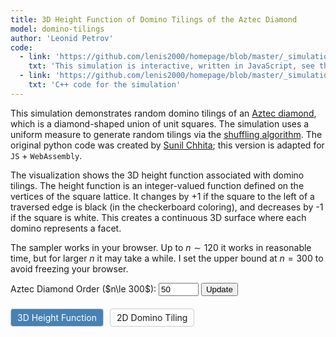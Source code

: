 ```yaml
---
title: 3D Height Function of Domino Tilings of the Aztec Diamond
model: domino-tilings
author: 'Leonid Petrov'
code:
  - link: 'https://github.com/lenis2000/homepage/blob/master/_simulations/domino_tilings/2025-03-29-aztec-uniform-3d.md'
    txt: 'This simulation is interactive, written in JavaScript, see the source code of this page at the link'
  - link: 'https://github.com/lenis2000/homepage/blob/master/_simulations/domino_tilings/2025-03-29-aztec-uniform-3d.cpp'
    txt: 'C++ code for the simulation'
---
```


<style>
  /* Ensure the canvas scales fully on wide screens and remains responsive on mobile */
  #aztec-canvas {
    width: 100%;
    height: 80vh; /* Use 80% of viewport height on large screens */
    vertical-align: top; /* Align to the top */
  }
  @media (max-width: 576px) {
    #aztec-canvas {
      height: 60vh; /* Reduce height on smaller devices */
      vertical-align: top; /* Maintain top alignment on mobile */
    }
  }

  /* Controls styling */
  .controls-container {
    margin-bottom: 20px;
    display: flex;
    flex-wrap: wrap;
    gap: 10px;
    align-items: center;
  }

  .view-controls {
    display: flex;
    gap: 10px;
    margin-top: 10px;
  }

  .view-option {
    padding: 5px 10px;
    border: 1px solid #ccc;
    border-radius: 4px;
    cursor: pointer;
  }

  .view-option.active {
    background-color: #4682B4;
    color: white;
  }
</style>

<script src="{{site.url}}/js/d3.v7.min.js"></script>
<script src="{{site.url}}/js/three.min.js"></script>
<script src="{{site.url}}/js/OrbitControls.js"></script>
<script src="/js/2025-03-29-aztec-uniform-3d.js"></script>

This simulation demonstrates random domino tilings of an <a href="https://mathworld.wolfram.com/AztecDiamond.html">Aztec diamond</a>, which is a diamond-shaped union of unit squares. The simulation uses a uniform measure to generate random tilings via the <a href="https://arxiv.org/abs/math/0111034">shuffling algorithm</a>. The original python code was created by <a href="https://www.durham.ac.uk/staff/sunil-chhita/">Sunil Chhita</a>; this version is adapted for <code>JS</code> + <code>WebAssembly</code>.

The visualization shows the 3D height function associated with domino tilings. The height function is an integer-valued function defined on the vertices of the square lattice. It changes by +1 if the square to the left of a traversed edge is black (in the checkerboard coloring), and decreases by -1 if the square is white. This creates a continuous 3D surface where each domino represents a facet.

The sampler works in your browser. Up to $n \sim 120$ it works in reasonable time, but for larger $n$ it may take a while.
I set the upper bound at $n=300$ to avoid freezing your browser.

<!-- Controls to change n and toggle view modes -->
<div class="controls-container">
  <div>
    <label for="n-input">Aztec Diamond Order ($n\le 300$): </label>
    <input id="n-input" type="number" value="50" min="2" step="2" max="300" size="3">
    <button id="update-btn">Update</button>
  </div>

  <div class="view-controls">
    <div class="view-option active" id="view-3d">3D Height Function</div>
    <div class="view-option" id="view-2d">2D Domino Tiling</div>
  </div>
</div>

<!-- Progress indicator -->
<div id="progress-indicator" style="margin-bottom: 10px; font-weight: bold;"></div>

<div class="row">
  <div class="col-12">
    <!-- Canvas for Three.js rendering -->
    <canvas id="aztec-canvas"></canvas>
  </div>
</div>

<script>
Module.onRuntimeInitialized = async function() {
  // Wrap exported functions asynchronously.
  const simulateAztec = Module.cwrap('simulateAztec', 'number', ['number'], {async: true});
  const freeString = Module.cwrap('freeString', null, ['number']);
  const getProgress = Module.cwrap('getProgress', 'number', []);

  const progressElem = document.getElementById("progress-indicator");
  let progressInterval;

  // Set up Three.js scene, camera, renderer
  const canvas = document.getElementById('aztec-canvas');
  let scene, camera, renderer, controls;
  let dominoGroup, heightMesh;
  let currentViewMode = '3d';

  // Initialize Three.js
  function initThreeJs() {
    // Create scene
    scene = new THREE.Scene();
    scene.background = new THREE.Color(0xf0f0f0);

    // Create camera
    const width = canvas.clientWidth;
    const height = canvas.clientHeight;
    camera = new THREE.PerspectiveCamera(60, width / height, 0.1, 2000);
    camera.position.set(0, -300, 200);
    camera.lookAt(0, 0, 0);

    // Create renderer
    renderer = new THREE.WebGLRenderer({ canvas, antialias: true });
    renderer.setSize(width, height);

    // Add ambient and directional light
    scene.add(new THREE.AmbientLight(0xffffff, 0.6));
    const directionalLight = new THREE.DirectionalLight(0xffffff, 0.8);
    directionalLight.position.set(100, 100, 100);
    scene.add(directionalLight);

    // Add orbit controls
    controls = new THREE.OrbitControls(camera, renderer.domElement);
    controls.enableDamping = true;
    controls.dampingFactor = 0.25;

    // Create groups for organizing the scene
    dominoGroup = new THREE.Group();
    scene.add(dominoGroup);

    // Start animation loop
    animate();

    // Handle window resize
    window.addEventListener('resize', onWindowResize);
  }

  function onWindowResize() {
    const width = canvas.clientWidth;
    const height = canvas.clientHeight;

    camera.aspect = width / height;
    camera.updateProjectionMatrix();
    renderer.setSize(width, height);
  }

  function animate() {
    requestAnimationFrame(animate);
    controls.update();
    renderer.render(scene, camera);
  }

  // Start polling the progress counter from C++.
  function startProgressPolling() {
    progressElem.innerText = "Sampling... (0%)";
    progressInterval = setInterval(() => {
      const progress = getProgress();
      progressElem.innerText = "Sampling... (" + progress + "%)";
      if (progress >= 100) {
        clearInterval(progressInterval);
      }
    }, 100);
  }

  // Create the 3D visualization using Three.js
  function createDominoVisualization(dominoes) {
    // Clear any existing dominoes
    while(dominoGroup.children.length > 0) {
      dominoGroup.remove(dominoGroup.children[0]);
    }

    // Check if dominoes array exists and is not empty
    if (!dominoes || !Array.isArray(dominoes) || dominoes.length === 0) {
      console.error("No dominoes data available for visualization");
      return;
    }

    // Create a domino for each element in the data
    dominoes.forEach(domino => {
      const geometry = new THREE.BoxGeometry(domino.w, domino.h, 5);

      // Map color strings to THREE.js colors
      let color;
      switch(domino.color) {
        case 'red': color = 0xff0000; break;
        case 'green': color = 0x00ff00; break;
        case 'blue': color = 0x0000ff; break;
        case 'yellow': color = 0xffff00; break;
        default: color = 0xcccccc;
      }

      const material = new THREE.MeshLambertMaterial({ color });
      const mesh = new THREE.Mesh(geometry, material);

      // Position the domino
      mesh.position.set(domino.x + domino.w/2, domino.y + domino.h/2, 2.5);

      dominoGroup.add(mesh);
    });
  }

  // Create the 3D height function visualization
  function createHeightFunctionVisualization(heightData) {
    // Remove any existing height mesh
    if (heightMesh) {
      scene.remove(heightMesh);
    }

    // Check if height data exists and is not empty
    if (!heightData || !Array.isArray(heightData) || heightData.length === 0) {
      console.error("No height function data available for visualization");
      return;
    }

    // Create a geometry for the height function
    const geometry = new THREE.BufferGeometry();

    // Create an index map for the vertices
    const vertexMap = new Map();
    const positions = [];
    const colors = [];

    // Add all vertices
    heightData.forEach((vertex, index) => {
      if (vertex && typeof vertex.x === 'number' &&
          typeof vertex.y === 'number' &&
          typeof vertex.z === 'number') {
        positions.push(vertex.x, vertex.y, vertex.z);

        // Color based on height (gradient from blue to red)
        const normalizedHeight = vertex.z / 100; // Adjust based on your height range
        const r = Math.min(1, Math.max(0, normalizedHeight * 2));
        const g = Math.min(1, Math.max(0, 2 - Math.abs(normalizedHeight - 0.5) * 4));
        const b = Math.min(1, Math.max(0, 2 - normalizedHeight * 2));

        colors.push(r, g, b);
        vertexMap.set(`${vertex.x},${vertex.y}`, index);
      }
    });

    // Create faces (triangles) by connecting adjacent vertices
    const indices = [];
    const visited = new Set();

    // Helper function to add a triangle if all vertices exist
    function tryAddTriangle(x1, y1, x2, y2, x3, y3) {
      const key1 = `${x1},${y1}`;
      const key2 = `${x2},${y2}`;
      const key3 = `${x3},${y3}`;

      if (vertexMap.has(key1) && vertexMap.has(key2) && vertexMap.has(key3)) {
        const triangleKey = [key1, key2, key3].sort().join('|');

        if (!visited.has(triangleKey)) {
          indices.push(
            vertexMap.get(key1),
            vertexMap.get(key2),
            vertexMap.get(key3)
          );
          visited.add(triangleKey);
          return true;
        }
      }
      return false;
    }

    // Create triangles by checking adjacent vertices
    heightData.forEach(vertex => {
      const { x, y } = vertex;
      const step = 10; // Match the scale used in C++

      // Try to create triangles with adjacent vertices
      // Upper-right triangle
      tryAddTriangle(x, y, x + step, y, x, y - step);

      // Lower-left triangle
      tryAddTriangle(x + step, y, x + step, y - step, x, y - step);
    });

    // Set the attributes
    geometry.setAttribute('position', new THREE.Float32BufferAttribute(positions, 3));
    geometry.setAttribute('color', new THREE.Float32BufferAttribute(colors, 3));
    geometry.setIndex(indices);
    geometry.computeVertexNormals();

    // Create the mesh
    const material = new THREE.MeshPhongMaterial({
      vertexColors: true,
      side: THREE.DoubleSide,
      shininess: 80
    });

    heightMesh = new THREE.Mesh(geometry, material);
    scene.add(heightMesh);

    // Add wireframe for better visibility of the surface
    const wireframe = new THREE.LineSegments(
      new THREE.WireframeGeometry(geometry),
      new THREE.LineBasicMaterial({ color: 0x000000, linewidth: 1, transparent: true, opacity: 0.3 })
    );
    heightMesh.add(wireframe);
  }

  // Toggle between 2D and 3D view modes
  function setViewMode(mode) {
    currentViewMode = mode;

    if (mode === '2d') {
      // Switch to 2D view (top-down)
      camera.position.set(0, 0, 500);
      camera.lookAt(0, 0, 0);

      // Show dominoes, hide height function
      dominoGroup.visible = true;
      if (heightMesh) heightMesh.visible = false;
    } else {
      // Switch to 3D view
      camera.position.set(0, -300, 200);
      camera.lookAt(0, 0, 0);

      // Hide dominoes in 3D mode, show height function
      dominoGroup.visible = false;
      if (heightMesh) heightMesh.visible = true;
    }

    // Update UI
    document.getElementById('view-2d').classList.toggle('active', mode === '2d');
    document.getElementById('view-3d').classList.toggle('active', mode === '3d');
  }

  // Update the visualization for a given n.
  async function updateVisualization(n) {
    // Clear any previous simulation.
    clearScene();

    // Start the progress indicator.
    startProgressPolling();

    try {
      // Await the asynchronous simulation.
      const ptr = await simulateAztec(n);
      const jsonStr = Module.UTF8ToString(ptr);
      freeString(ptr);

      // Add debug logging
      console.log("JSON string length:", jsonStr.length);
      console.log("JSON string first 100 chars:", jsonStr.substring(0, 100));

      let result;
      try {
        result = JSON.parse(jsonStr);
        console.log("Parsed JSON structure:", result);
      } catch (e) {
        console.error("Error parsing JSON:", e);
        console.error("JSON substring where error might be:", jsonStr.substring(Math.max(0, e.position - 50), Math.min(jsonStr.length, e.position + 50)));
        progressElem.innerText = "Error during sampling";
        clearInterval(progressInterval);
        return;
      }

      // Create visualizations if data exists
      if (result.dominoes && Array.isArray(result.dominoes)) {
        console.log(`Creating visualization with ${result.dominoes.length} dominoes`);
        createDominoVisualization(result.dominoes);
      } else {
        console.error("No dominoes data in result");
      }

      if (result.heightFunction && Array.isArray(result.heightFunction)) {
        console.log(`Creating height function with ${result.heightFunction.length} vertices`);
        createHeightFunctionVisualization(result.heightFunction);
      } else {
        console.error("No height function data in result");
      }

      // Set the appropriate view mode
      setViewMode(currentViewMode);

      // Clear progress indicator once done.
      progressElem.innerText = "";
    } catch (error) {
      console.error("Error in updateVisualization:", error);
      progressElem.innerText = "Error during visualization";
      clearInterval(progressInterval);
    }
  }

  function clearScene() {
    // Clear domino group
    while(dominoGroup && dominoGroup.children.length > 0) {
      dominoGroup.remove(dominoGroup.children[0]);
    }

    // Remove height mesh
    if (heightMesh) {
      scene.remove(heightMesh);
      heightMesh = null;
    }
  }

  // Initialize Three.js
  initThreeJs();

  // Setup the update button.
  document.getElementById("update-btn").addEventListener("click", () => {
    const inputField = document.getElementById("n-input");
    const n = parseInt(inputField.value, 10);

    // Check for a valid positive even number.
    if (isNaN(n) || n < 2) {
      alert("Please enter a valid positive even number for n (n ≥ 2).");
      return;
    }
    if (n % 2 !== 0) {
      alert("Please enter an even number for n.");
      return;
    }
    if (n > 300) {
      alert("Please enter a number no greater than 300.");
      return;
    }
    updateVisualization(n);
  });

  // Setup view mode toggles
  document.getElementById("view-3d").addEventListener("click", () => setViewMode('3d'));
  document.getElementById("view-2d").addEventListener("click", () => setViewMode('2d'));

  // Run an initial simulation.
  const initialN = parseInt(document.getElementById("n-input").value, 10);
  updateVisualization(initialN);
};
</script>
